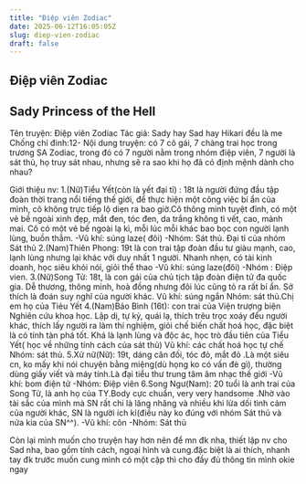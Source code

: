 ```yaml
---
title: "Điệp viên Zodiac"
date: 2025-06-12T16:05:05Z
slug: diep-vien-zodiac
draft: false
---
```


## Điệp viên Zodiac

## Sady Princess of the Hell

Tên truyện: Điệp viên Zodiac
Tác giả: Sady hay Sad hay Hikari đều là me
Chống chỉ đinh:12-
Nội dung truyện: có 7 cô gái, 7 chàng trai học trong trương SA Zodiac, trong đó có 7 người nằm trong nhóm điệp viên, 7 người là sát thủ, họ truy sát nhau, nhưng sẽ ra sao khi họ đã có định mệnh dành cho nhau?
 
Giới thiệu nv:
1.(Nữ)Tiểu Yết(còn là yết đại tỉ) : 18t là người đứng đầu tập đoàn thời trang nổi tiếng thế giới, để thực hiện một công việc bí ẩn của mình, cô không trực tiếp lộ diẹn ra bao giờ.Cô thông minh tuyệt đỉnh, có một vẻ bề ngoài xinh đẹp, mắt đen, tóc đen, da trắng không tì vết, cao, mảnh mai. Cô có một vẻ bề ngoài lạ kì, mỗi lúc mỗi khác bao bọc con người lạnh lùng, buồn thẳm.
-Vũ khí: súng laze( đôi)
-Nhóm: Sát thủ. Đại tỉ của nhóm Sát thủ
2.(Nam)Thiên Phong: 19t là con trai tập đoàn đầu tư giàu mạnh, cao, lạnh lùng nhưng lại khác với duy nhất 1 người. Nhanh nhẹn, có tài kinh doanh, học siêu khỏi nói, giỏi thể thao
-Vũ khí: súng laze(đôi)
-Nhóm : Điệp vien.
3.(Nữ)Song Tử: 18t, là con gái của chủ tịch tập đoàn điện tử đa quốc gia. Dễ thương, thông minh, hoà đồng nhưng đôi lúc cũng tỏ ra rất bí ẩn. Sở thích là đoán suy nghĩ của người khác.
Vũ khí: súng ngắn
Nhóm: sát thủ.Chị em họ của Tiẻu Yết
4.(Nam)Bảo Bình (16t): con trai của Viện trượng biện Nghiên cứu khoa học. Lập dị, tự kỷ, quái lạ, thích trêu trọc xoáy đểu người khác, thích lấy người ra làm thí nghiệm, giỏi chế biến chất hoá học, đặc biệt là có tính tàn phá tốt. Khá là lạnh lùng và độc ác, học trò đầu tiên của Tiểu Yết( học về những tính cách của sát thủ)
Vũ khí: các chất hoá học tự chế
Nhóm: sát thủ.
5.Xử nữ(Nữ): 19t, dáng cân đối, tóc đỏ, mắt đỏ .Là một siêu cn, ko mấy khi nói chuyện bằng miệng(dù họng ko có vấn đè gì), thường dùng giấy viết và máy tính.Là đại tiểu thư trung tâm âm nhạc thế giới
-Vũ khí: bom điện tử
-Nhóm: Điệp viên
6.Song Ngư(Nam): 20 tuổi là anh trai của Song Tử, là anh họ của TY.Body cực chuẩn, very very handsome .Nhờ vào tài sắc của mình mà SN rất chi là lăng nhăng và nhiều khi lừa dối tình cảm của người khác, SN là người ích kỉ(điều này ko đúng với nhóm Sát thủ và nửa kia của SN^^).
-Vũ khí: côn
-Nhóm: Sát thủ
 
Còn lại mình muốn cho truyện hay hơn nên để mn đk nha, thiết lập nv cho Sad nha, bao gồm tính cách, ngoại hình và cung.đặc biệt là ai thích, nhanh tay đk trước muốn cung mình có một cặp thì cho đầy đủ thông tin mình okie ngay
